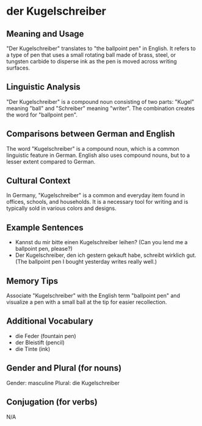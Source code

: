 # der Kugelschreiber
## Meaning and Usage
"Der Kugelschreiber" translates to "the ballpoint pen" in English. It refers to a type of pen that uses a small rotating ball made of brass, steel, or tungsten carbide to disperse ink as the pen is moved across writing surfaces.

## Linguistic Analysis
"Der Kugelschreiber" is a compound noun consisting of two parts: "Kugel" meaning "ball" and "Schreiber" meaning "writer". The combination creates the word for "ballpoint pen".

## Comparisons between German and English
The word "Kugelschreiber" is a compound noun, which is a common linguistic feature in German. English also uses compound nouns, but to a lesser extent compared to German.

## Cultural Context
In Germany, "Kugelschreiber" is a common and everyday item found in offices, schools, and households. It is a necessary tool for writing and is typically sold in various colors and designs.

## Example Sentences
- Kannst du mir bitte einen Kugelschreiber leihen? (Can you lend me a ballpoint pen, please?)
- Der Kugelschreiber, den ich gestern gekauft habe, schreibt wirklich gut. (The ballpoint pen I bought yesterday writes really well.)

## Memory Tips
Associate "Kugelschreiber" with the English term "ballpoint pen" and visualize a pen with a small ball at the tip for easier recollection.

## Additional Vocabulary
- die Feder (fountain pen)
- der Bleistift (pencil)
- die Tinte (ink)

## Gender and Plural (for nouns)
Gender: masculine
Plural: die Kugelschreiber

## Conjugation (for verbs)
N/A